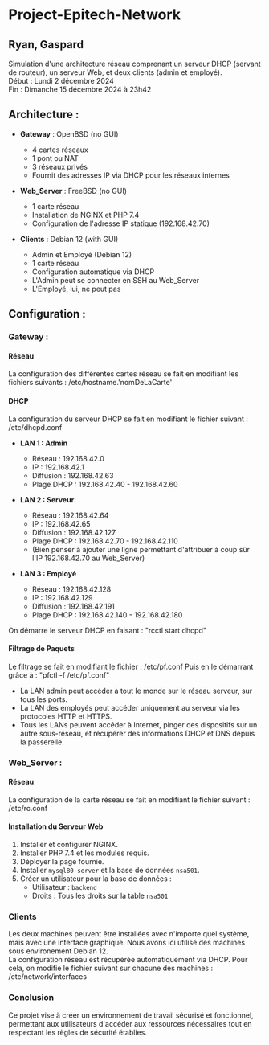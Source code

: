 # Project-Epitech-Network
## Ryan, Gaspard

Simulation d'une architecture réseau comprenant un serveur DHCP (servant de routeur), un serveur Web, et deux clients (admin et employé).\
Début : Lundi 2 décembre 2024\
Fin : Dimanche 15 décembre 2024 à 23h42

## Architecture : 

- **Gateway** : OpenBSD (no GUI)
  - 4 cartes réseaux
  - 1 pont ou NAT
  - 3 réseaux privés
  - Fournit des adresses IP via DHCP pour les réseaux internes

- **Web_Server** : FreeBSD (no GUI)
  - 1 carte réseau
  - Installation de NGINX et PHP 7.4
  - Configuration de l'adresse IP statique (192.168.42.70)

- **Clients** : Debian 12 (with GUI)
  - Admin et Employé (Debian 12)
  - 1 carte réseau
  - Configuration automatique via DHCP
  - L'Admin peut se connecter en SSH au Web_Server
  - L'Employé, lui, ne peut pas

## Configuration :

### Gateway :

#### Réseau

La configuration des différentes cartes réseau se fait en modifiant les fichiers suivants : /etc/hostname.'nomDeLaCarte'

#### DHCP

La configuration du serveur DHCP se fait en modifiant le fichier suivant : /etc/dhcpd.conf

- **LAN 1 : Admin**
   - Réseau : 192.168.42.0
   - IP : 192.168.42.1
   - Diffusion : 192.168.42.63
   - Plage DHCP : 192.168.42.40 - 192.168.42.60

- **LAN 2 : Serveur**
   - Réseau : 192.168.42.64
   - IP : 192.168.42.65
   - Diffusion : 192.168.42.127
   - Plage DHCP : 192.168.42.70 - 192.168.42.110
   - (Bien penser à ajouter une ligne permettant d'attribuer à coup sûr l'IP 192.168.42.70 au Web_Server)

- **LAN 3 : Employé**
   - Réseau : 192.168.42.128
   - IP : 192.168.42.129
   - Diffusion : 192.168.42.191
   - Plage DHCP : 192.168.42.140 - 192.168.42.180

On démarre le serveur DHCP en faisant : "rcctl start dhcpd"

#### Filtrage de Paquets

Le filtrage se fait en modifiant le fichier : /etc/pf.conf
Puis en le démarrant grâce à : "pfctl -f /etc/pf.conf"

- La LAN admin peut accéder à tout le monde sur le réseau serveur, sur tous les ports.
- La LAN des employés peut accéder uniquement au serveur via les protocoles HTTP et HTTPS.
- Tous les LANs peuvent accéder à Internet, pinger des dispositifs sur un autre sous-réseau, et récupérer des informations DHCP et DNS depuis la passerelle.

### Web_Server :

#### Réseau

La configuration de la carte réseau se fait en modifiant le fichier suivant : /etc/rc.conf

#### Installation du Serveur Web

1. Installer et configurer NGINX.
2. Installer PHP 7.4 et les modules requis.
3. Déployer la page fournie.
4. Installer `mysql80-server` et la base de données `nsa501`.
5. Créer un utilisateur pour la base de données :
   - Utilisateur : `backend`
   - Droits : Tous les droits sur la table `nsa501`

### Clients 

Les deux machines peuvent être installées avec n'importe quel système, mais avec une interface graphique. Nous avons ici utilisé des machines sous environement Debian 12.\
La configuration réseau est récupérée automatiquement via DHCP. Pour cela, on modifie le fichier suivant sur chacune des machines : /etc/network/interfaces

### Conclusion

Ce projet vise à créer un environnement de travail sécurisé et fonctionnel, permettant aux utilisateurs d'accéder aux ressources nécessaires tout en respectant les règles de sécurité établies.
